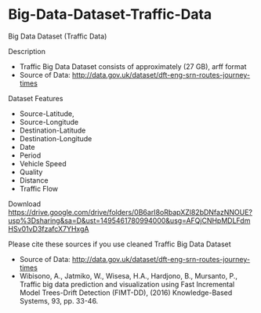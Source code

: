 # Big-Data-Dataset-Traffic-Data
Big Data Dataset (Traffic Data)

Description
- Traffic Big Data Dataset consists of approximately (27 GB), arff format
- Source of Data: http://data.gov.uk/dataset/dft-eng-srn-routes-journey-times

Dataset Features
- Source-Latitude, 
- Source-Longitude 
- Destination-Latitude 
- Destination-Longitude 
- Date 
- Period 
- Vehicle Speed 
- Quality 
- Distance 
- Traffic Flow

Download 
https://drive.google.com/drive/folders/0B6arI8oRbapXZl82bDNfazNNOUE?usp%3Dsharing&sa=D&ust=1495461780994000&usg=AFQjCNHpMDLFdmHSv01vD3fzafcX7YHxgA

 	

Please cite these sources if you use cleaned Traffic Big Data Dataset
- Source of Data: http://data.gov.uk/dataset/dft-eng-srn-routes-journey-times
- Wibisono, A., Jatmiko, W., Wisesa, H.A., Hardjono, B., Mursanto, P., Traffic big data prediction and visualization using Fast Incremental Model Trees-Drift Detection (FIMT-DD), (2016) Knowledge-Based Systems, 93, pp. 33-46.
